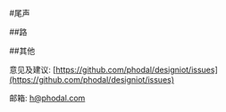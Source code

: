 
#尾声

##路

##其他

意见及建议: [https://github.com/phodal/designiot/issues](https://github.com/phodal/designiot/issues)

邮箱: [h@phodal.com](h@phodal.com)
